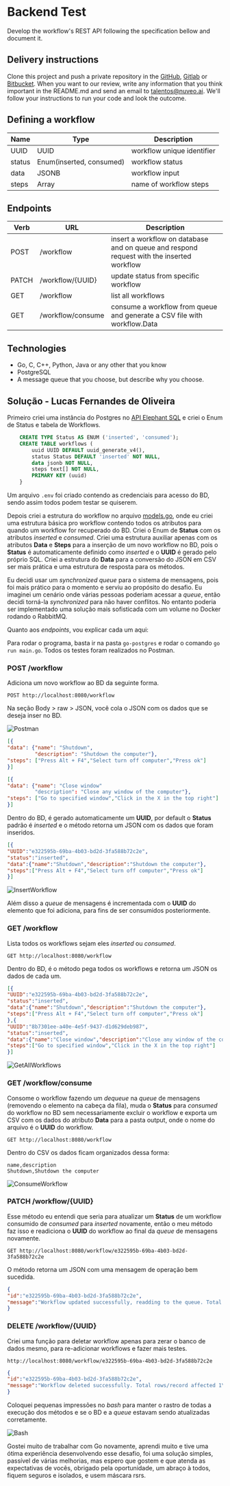 # Backend Test

Develop the workflow's REST API following the specification bellow and document it.

## Delivery instructions

Clone this project and push a private repository in the [GitHub](https://github.com/), [Gitlab](https://about.gitlab.com/) or [Bitbucket](https://bitbucket.org/). When you want to our review, write any information that you think important in the README.md and send an email to talentos@nuveo.ai. We'll follow your instructions to run your code and look the outcome. 

## Defining a workflow

|Name|Type|Description|
|-|-|-|
|UUID|UUID|workflow unique identifier|
|status|Enum(inserted, consumed)|workflow status|
|data|JSONB|workflow input|
|steps|Array|name of workflow steps

## Endpoints

|Verb|URL|Description|
|-|-|-|
|POST|/workflow|insert a workflow on database and on queue and respond request with the inserted workflow|
|PATCH|/workflow/{UUID}|update status from specific workflow|
|GET|/workflow|list all workflows|
|GET|/workflow/consume|consume a workflow from queue and generate a CSV file with workflow.Data|

## Technologies

- Go, C, C++, Python, Java or any other that you know
- PostgreSQL
- A message queue that you choose, but describe why you choose.

## Solução - Lucas Fernandes de Oliveira

Primeiro criei uma instância do Postgres no [API Elephant SQL](https://www.elephantsql.com/) e criei o Enum de Status e tabela de Workflows.

```sql
    CREATE TYPE Status AS ENUM ('inserted', 'consumed');
    CREATE TABLE workflows (
    	uuid UUID DEFAULT uuid_generate_v4(),
    	status Status DEFAULT 'inserted' NOT NULL,
    	data jsonb NOT NULL,
    	steps text[] NOT NULL,
    	PRIMARY KEY (uuid)
    }
````

Um arquivo ```.env``` foi criado contendo as credenciais para acesso do BD, sendo assim todos podem testar se quiserem.

Depois criei a estrutura do workflow no arquivo [models.go](https://github.com/LucasFOliveira/backend-test/blob/master/go-postgres/models/models.go), onde eu criei uma estrutura básica pro workflow contendo todos os atributos para quando um workflow for recuperado do BD. Criei o Enum de **Status** com os atributos *inserted* e *consumed*. Criei uma estrutura auxiliar apenas com os atributos **Data** e **Steps** para a inserção de um novo workflow no BD, pois o **Status** é automaticamente definido como *inserted* e o **UUID** é gerado pelo próprio SQL. Criei a estrutura do **Data** para a conversão do JSON em CSV ser mais prática e uma estrutura de resposta para os métodos.

Eu decidi usar um *synchronized queue* para o sistema de mensagens, pois foi mais prático para o momento e serviu ao propósito do desafio. Eu imaginei um cenário onde várias pessoas poderiam acessar a *queue*, então decidi torná-la *synchronized* para não haver conflitos. No entanto poderia ser implementado uma solução mais sofisticada com um volume no Docker rodando o RabbitMQ.

Quanto aos *endpoints*, vou explicar cada um aqui:

Para rodar o programa, basta ir na pasta ```go-postgres``` e rodar o comando ```go run main.go```. Todos os testes foram realizados no Postman.

### POST /workflow

Adiciona um novo workflow ao BD da seguinte forma.

```POST http://localhost:8080/workflow```

Na seção Body > raw > JSON, você cola o JSON com os dados que se deseja inser no BD.

![Postman](https://github.com/LucasFOliveira/backend-test/blob/master/go-postgres/images/postman.png?raw=true)

```json
[{
"data": {"name": "Shutdown",
		 "description": "Shutdown the computer"},
"steps": ["Press Alt + F4","Select turn off computer","Press ok"]
}]
```

```json
[{
"data": {"name": "Close window"
		 "description": "Close any window of the computer"},
"steps": ["Go to specified window","Click in the X in the top right"]
}]
```

Dentro do BD, é gerado automaticamente um **UUID**, por default o **Status** padrão é *inserted* e o método retorna um JSON com os dados que foram inseridos.

```json
[{
"UUID":"e322595b-69ba-4b03-bd2d-3fa588b72c2e",
"status":"inserted",
"data":{"name":"Shutdown","description":"Shutdown the computer"},
"steps":["Press Alt + F4","Select turn off computer","Press ok"]
}]
```

![InsertWorkflow](https://github.com/LucasFOliveira/backend-test/blob/master/go-postgres/images/insert.png?raw=true)

Além disso a *queue* de mensagens é incrementada com o **UUID** do elemento que foi adiciona, para fins de ser consumidos posteriormente.

### GET /workflow

Lista todos os workflows sejam eles *inserted* ou *consumed*.

```GET http://localhost:8080/workflow```

Dentro do BD, é o método pega todos os workflows e retorna um JSON os dados de cada um.

```json
[{
"UUID":"e322595b-69ba-4b03-bd2d-3fa588b72c2e",
"status":"inserted",
"data":{"name":"Shutdown","description":"Shutdown the computer"},
"steps":["Press Alt + F4","Select turn off computer","Press ok"]
},{
"UUID":"8b7301ee-a40e-4e5f-9437-d1d629deb987",
"status":"inserted",
"data":{"name":"Close window","description":"Close any window of the computer"},
"steps":["Go to specified window","Click in the X in the top right"]
}]
```
![GetAllWorkflows](https://github.com/LucasFOliveira/backend-test/blob/master/go-postgres/images/get.png?raw=true)

### GET /workflow/consume

Consome o workflow fazendo um *dequeue* na *queue* de mensagens (removendo o elemento na cabeça da fila), muda o **Status** para *consumed* do workflow no BD sem necessariamente excluir o workflow e exporta um CSV com os dados do atributo **Data** para a pasta output, onde o nome do arquivo é o **UUID** do workflow.

```GET http://localhost:8080/workflow```

Dentro do CSV os dados ficam organizados dessa forma:

```
name,description
Shutdown,Shutdown the computer
```

![ConsumeWorkflow](https://github.com/LucasFOliveira/backend-test/blob/master/go-postgres/images/consumed.png?raw=true)

### PATCH /workflow/{UUID}

Esse método eu entendi que seria para atualizar um **Status** de um workflow consumido de *consumed* para *inserted* novamente, então o meu método faz isso e readiciona o **UUID** do workflow ao final da *queue* de mensagens novamente.

```GET http://localhost:8080/workflow/e322595b-69ba-4b03-bd2d-3fa588b72c2e```

O método retorna um JSON com uma mensagem de operação bem sucedida.

```json
{
"id":"e322595b-69ba-4b03-bd2d-3fa588b72c2e",
"message":"Workflow updated successfully, readding to the queue. Total rows/record affected 1\n"
}
```

### DELETE /workflow/{UUID}

Criei uma função para deletar workflow apenas para zerar o banco de dados mesmo, para re-adicionar workflows e fazer mais testes.

```http://localhost:8080/workflow/e322595b-69ba-4b03-bd2d-3fa588b72c2e```

```json
{
"id":"e322595b-69ba-4b03-bd2d-3fa588b72c2e",
"message":"Workflow deleted successfully. Total rows/record affected 1\n"
}
```
Coloquei pequenas impressões no *bash* para manter o rastro de todas a execução dos métodos e se o BD e a *queue* estavam sendo atualizadas corretamente.

![Bash](https://github.com/LucasFOliveira/backend-test/blob/master/go-postgres/images/sh%20exec.png?raw=true)

Gostei muito de trabalhar com Go novamente, aprendi muito e tive uma ótima experiência desenvolvendo esse desafio, foi uma solução simples, passível de várias melhorias, mas espero que gostem e que atenda as expectativas de vocês, obrigado pela oportunidade, um abraço à todos, fiquem seguros e isolados, e usem máscara rsrs.
